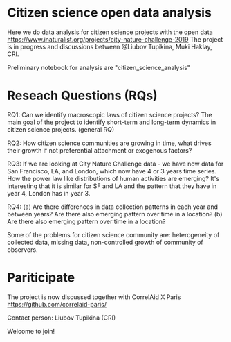 # Citizen science open data analysis
Here we do data analysis for citizen science projects with the open data https://www.inaturalist.org/projects/city-nature-challenge-2019
The project is in progress and discussions between @Liubov Tupikina, Muki Haklay, CRI.

Preliminary notebook for analysis are "citizen_science_analysis"

# Reseach Questions (RQs)
RQ1: Can we identify macroscopic laws of citizen science projects? The main goal of the project to identify short-term and long-term dynamics in citizen science projects.
(general RQ)

RQ2: How citizen science communities are growing in time, what drives their growth if not preferential attachment or exogenous factors?

RQ3: If we are looking at City Nature Challenge data - we have now data for San Francisco, LA, and London, which now have 4 or 3 years time series. How the power law like distributions of human activities are emerging? It's interesting that it is similar for SF and LA and the pattern that they have in year 4, London has in year 3.

RQ4: (a) Are there differences in data collection patterns in each year and between years? Are there also emerging pattern over time in a location? (b) Are there also emerging pattern over time in a location?


Some of the problems for citizen science community are: heterogeneity of collected data, missing data, non-controlled growth of community of observers.

# Pariticipate 

The project is now discussed together with CorrelAid X Paris 
https://github.com/correlaid-paris/ 

Contact person: Liubov Tupikina (CRI)

Welcome to join!




